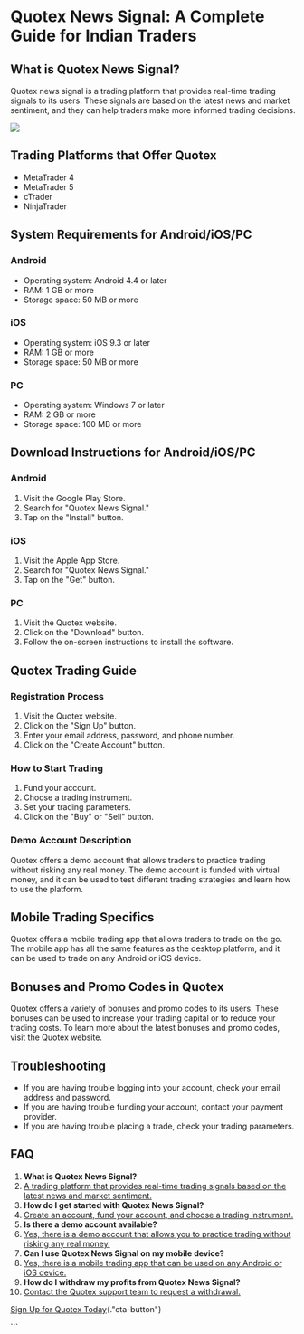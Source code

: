 # Quotex News Signal: A Complete Guide for Indian Traders

## What is Quotex News Signal?

Quotex news signal is a trading platform that provides real-time trading
signals to its users. These signals are based on the latest news and
market sentiment, and they can help traders make more informed trading
decisions.

[![](https://static.quotex.io/files/8_en/300_250.jpg)](https://traff.sbs/brokerqxsignupf)

## Trading Platforms that Offer Quotex

-   MetaTrader 4
-   MetaTrader 5
-   cTrader
-   NinjaTrader

## System Requirements for Android/iOS/PC

### Android

-   Operating system: Android 4.4 or later
-   RAM: 1 GB or more
-   Storage space: 50 MB or more

### iOS

-   Operating system: iOS 9.3 or later
-   RAM: 1 GB or more
-   Storage space: 50 MB or more

### PC

-   Operating system: Windows 7 or later
-   RAM: 2 GB or more
-   Storage space: 100 MB or more

## Download Instructions for Android/iOS/PC

### Android

1.  Visit the Google Play Store.
2.  Search for "Quotex News Signal."
3.  Tap on the "Install" button.

### iOS

1.  Visit the Apple App Store.
2.  Search for "Quotex News Signal."
3.  Tap on the "Get" button.

### PC

1.  Visit the Quotex website.
2.  Click on the "Download" button.
3.  Follow the on-screen instructions to install the software.

## Quotex Trading Guide

### Registration Process

1.  Visit the Quotex website.
2.  Click on the "Sign Up" button.
3.  Enter your email address, password, and phone number.
4.  Click on the "Create Account" button.

### How to Start Trading

1.  Fund your account.
2.  Choose a trading instrument.
3.  Set your trading parameters.
4.  Click on the "Buy" or "Sell" button.

### Demo Account Description

Quotex offers a demo account that allows traders to practice trading
without risking any real money. The demo account is funded with virtual
money, and it can be used to test different trading strategies and learn
how to use the platform.

## Mobile Trading Specifics

Quotex offers a mobile trading app that allows traders to trade on the
go. The mobile app has all the same features as the desktop platform,
and it can be used to trade on any Android or iOS device.

## Bonuses and Promo Codes in Quotex

Quotex offers a variety of bonuses and promo codes to its users. These
bonuses can be used to increase your trading capital or to reduce your
trading costs. To learn more about the latest bonuses and promo codes,
visit the Quotex website.

## Troubleshooting

-   If you are having trouble logging into your account, check your
    email address and password.
-   If you are having trouble funding your account, contact your payment
    provider.
-   If you are having trouble placing a trade, check your trading
    parameters.

## FAQ

1.  **What is Quotex News Signal?**
2.  [A trading platform that provides real-time trading signals based on
    the latest news and market sentiment.](\%22#\%22)
3.  **How do I get started with Quotex News Signal?**
4.  [Create an account, fund your account, and choose a trading
    instrument.](\%22#\%22)
5.  **Is there a demo account available?**
6.  [Yes, there is a demo account that allows you to practice trading
    without risking any real money.](\%22#\%22)
7.  **Can I use Quotex News Signal on my mobile device?**
8.  [Yes, there is a mobile trading app that can be used on any Android
    or iOS device.](\%22#\%22)
9.  **How do I withdraw my profits from Quotex News Signal?**
10. [Contact the Quotex support team to request a
    withdrawal.](\%22#\%22)

[Sign Up for Quotex
Today](\%22https://traff.sbs/brokerqxsignup\%22){."cta-button"}

\`\`\`


